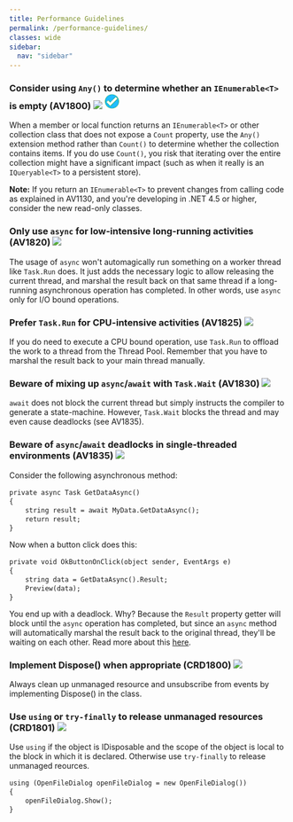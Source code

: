 ```yaml
---
title: Performance Guidelines
permalink: /performance-guidelines/
classes: wide
sidebar:
  nav: "sidebar"
---
```


### <a name="av1800"></a> Consider using `Any()` to determine whether an `IEnumerable<T>` is empty (AV1800) ![](/assets/images/3.png) ![](/assets/images/R.png)
When a member or local function returns an `IEnumerable<T>` or other collection class that does not expose a `Count` property, use the `Any()` extension method rather than `Count()` to determine whether the collection contains items. If you do use `Count()`, you risk that iterating over the entire collection might have a significant impact (such as when it really is an `IQueryable<T>` to a persistent store).

**Note:** If you return an `IEnumerable<T>` to prevent changes from calling code as explained in AV1130, and you're developing in .NET 4.5 or higher, consider the new read-only classes.

### <a name="av1820"></a> Only use `async` for low-intensive long-running activities (AV1820) ![](/assets/images/1.png)
The usage of `async` won't automagically run something on a worker thread like `Task.Run` does. It just adds the necessary logic to allow releasing the current thread, and marshal the result back on that same thread if a long-running asynchronous operation has completed. In other words, use `async` only for I/O bound operations.

### <a name="av1825"></a> Prefer `Task.Run` for CPU-intensive activities (AV1825) ![](/assets/images/1.png)
If you do need to execute a CPU bound operation, use `Task.Run` to offload the work to a thread from the Thread Pool. Remember that you have to marshal the result back to your main thread manually.

### <a name="av1830"></a> Beware of mixing up `async`/`await` with `Task.Wait` (AV1830) ![](/assets/images/1.png)
`await` does not block the current thread but simply instructs the compiler to generate a state-machine. However, `Task.Wait` blocks the thread and may even cause deadlocks (see AV1835).

### <a name="av1835"></a> Beware of `async`/`await` deadlocks in single-threaded environments (AV1835) ![](/assets/images/1.png)
Consider the following asynchronous method:

	private async Task GetDataAsync()
	{
	    string result = await MyData.GetDataAsync();
	    return result;
	}

Now when a button click does this:

	private void OkButtonOnClick(object sender, EventArgs e)
    {
        string data = GetDataAsync().Result;
        Preview(data);
    }

You end up with a deadlock. Why? Because the `Result` property getter will block until the `async` operation has completed, but since an `async` method will automatically marshal the result back to the original thread, they'll be waiting on each other. Read more about this [here](http://blogs.msdn.com/b/pfxteam/archive/2011/01/13/10115163.aspx).

### <a name="crd1800"></a> Implement Dispose() when appropriate (CRD1800) ![](/assets/images/1.png)
Always clean up unmanaged resource and unsubscribe from events by implementing Dispose() in the class.

### <a name="crd1801"></a> Use `using` or `try-finally` to release unmanaged resources  (CRD1801) ![](/assets/images/1.png)
Use `using` if the object is IDisposable and the scope of the object is local to the block in which it is declared. Otherwise use `try-finally` to release unmanaged reources.

    using (OpenFileDialog openFileDialog = new OpenFileDialog()) 
    {
        openFileDialog.Show();
    }	
	
	